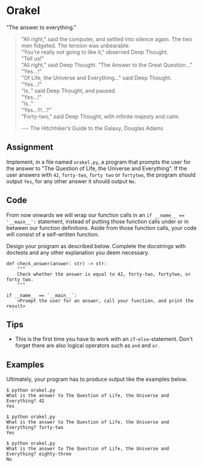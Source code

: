 # Orakel

"The answer to everything."

> "All right," said the computer, and settled into silence again. The two men fidgeted. The tension was unbearable.  
> "You’re really not going to like it," observed Deep Thought.  
> "Tell us!"  
> "All right," said Deep Thought. "The Answer to the Great Question…"  
> "Yes...!"  
> "Of Life, the Universe and Everything…" said Deep Thought.  
> "Yes...!"  
> "Is.." said Deep Thought, and paused.  
> "Yes...!"  
> "Is.."  
> "Yes...!!!...?"  
> "Forty-two," said Deep Thought, with infinite majesty and calm.
>
> --- The Hitchhiker’s Guide to the Galaxy, Douglas Adams

## Assignment

Implement, in a file named `orakel.py`, a program that prompts the user for the answer to "The Question of Life, the Universe and Everything". If the user answers with `42`, `forty-two`, `forty two` or `fortytwo`, the program should output `Yes`, for any other answer it should output `No`.

## Code

From now onwards we will wrap our function calls in an `if __name__ == '__main__':` statement, instead of putting those function calls under or in between our function definitions.
Aside from those function calls, your code will consist of a self-written function.

Design your program as described below. Complete the docstrings with doctests and any other explanation you deem necessary.

    def check_answer(answer: str) -> str:
        """
        Check whether the answer is equal to 42, forty-two, fortytwo, or forty two.
        """

    if __name__ == `__main__`:
        <Prompt the user for an answer, call your function, and print the result>

## Tips

* This is the first time you have to work with an `if`-`else`-statement. Don't forget there are also logical operators such as `and` and `or`. 

## Examples

Ultimately, your program has to produce output like the examples below.

    $ python orakel.py
    What is the answer to The Question of Life, the Universe and Everything? 42
    Yes

    $ python orakel.py
    What is the answer to The Question of Life, the Universe and Everything? forty-two
    Yes

    $ python orakel.py
    What is the answer to The Question of Life, the Universe and Everything? eighty-three
    No
